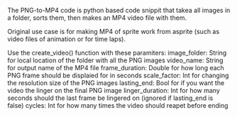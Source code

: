 The PNG-to-MP4 code is python based code snippit that takea all images in a folder, sorts them, then makes an MP4 video file with them.

Original use case is for making MP4 of sprite work from asprite (such as video files of animation or for time laps).

Use the create_video() function with these paramiters:
image_folder: String for local location of the folder with all the PNG images
video_name: String for output name of the MP4 file
frame_duration: Double for how long each PNG frame should be displaied for in seconds
scale_factor: Int for changing the resolution size of the PNG images
lasting_end: Bool for if you want the video the linger on the final PNG image
linger_duration: Int for how many seconds should the last frame be lingered on (ignored if lasting_end is false)
cycles: Int for how many times the video should reapet before ending
